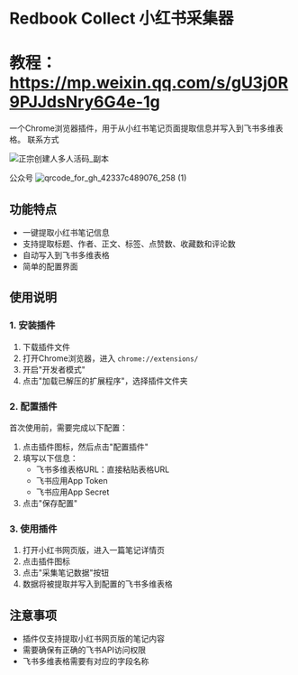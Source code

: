 # Redbook Collect 小红书采集器

# 教程：https://mp.weixin.qq.com/s/gU3j0R9PJJdsNry6G4e-1g

一个Chrome浏览器插件，用于从小红书笔记页面提取信息并写入到飞书多维表格。
联系方式

![正宗创建人多人活码_副本](https://github.com/user-attachments/assets/c28aeb43-b502-41f7-b542-d1f4c41adb03)


公众号
![qrcode_for_gh_42337c489076_258 (1)](https://github.com/user-attachments/assets/1db604bd-85ff-499e-8f0f-a5d42d970fa3)


## 功能特点

- 一键提取小红书笔记信息
- 支持提取标题、作者、正文、标签、点赞数、收藏数和评论数
- 自动写入到飞书多维表格
- 简单的配置界面

## 使用说明

### 1. 安装插件

1. 下载插件文件
2. 打开Chrome浏览器，进入 `chrome://extensions/`
3. 开启"开发者模式"
4. 点击"加载已解压的扩展程序"，选择插件文件夹

### 2. 配置插件

首次使用前，需要完成以下配置：

1. 点击插件图标，然后点击"配置插件"
2. 填写以下信息：
   - 飞书多维表格URL：直接粘贴表格URL
   - 飞书应用App Token
   - 飞书应用App Secret
3. 点击"保存配置"

### 3. 使用插件

1. 打开小红书网页版，进入一篇笔记详情页
2. 点击插件图标
3. 点击"采集笔记数据"按钮
4. 数据将被提取并写入到配置的飞书多维表格

## 注意事项

- 插件仅支持提取小红书网页版的笔记内容
- 需要确保有正确的飞书API访问权限
- 飞书多维表格需要有对应的字段名称 
